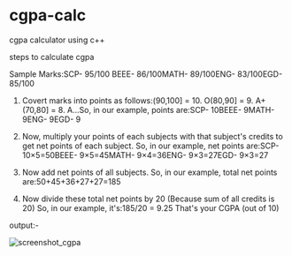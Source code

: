 # cgpa-calc
cgpa calculator using c++

steps to calculate cgpa


Sample Marks:SCP- 95/100
BEEE- 86/100MATH- 89/100ENG- 83/100EGD- 85/100

1) Covert marks into points as follows:(90,100] = 10. O(80,90] = 9. A+(70,80] = 8. A...So, in our example, points are:SCP- 10BEEE- 9MATH- 9ENG- 9EGD- 9

2) Now, multiply your points of each subjects with that subject's credits to get net points of each subject.
So, in our example, net points are:SCP- 10×5=50BEEE- 9×5=45MATH- 9×4=36ENG- 9×3=27EGD- 9×3=27

3) Now add net points of all subjects.
So, in our example, total net points are:50+45+36+27+27=185

4) Now divide these total net points by 20 (Because sum of all credits is 20)
So, in our example, it's:185/20 = 9.25
That's your CGPA (out of 10)

output:-

![screenshot_cgpa](https://user-images.githubusercontent.com/80886593/167431426-5755aaf3-ddbe-4851-aa38-bf062de5eb99.png)
